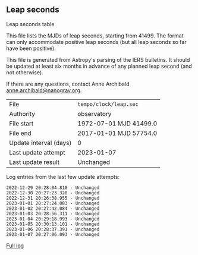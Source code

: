 
## Leap seconds

Leap seconds table

This file lists the MJDs of leap seconds, starting from 41499.
The format can only accommodate positive leap seconds (but all
leap seconds so far have been positive).

This file is generated from Astropy's parsing of the IERS
bulletins. It should be updated at least six months in advance
of any planned leap second (and not otherwise).

If there are any questions, contact Anne Archibald
<anne.archibald@nanograv.org>.

|     |     |
|:--- |:--- |
| File | `tempo/clock/leap.sec` |
| Authority | observatory |
| File start | 1972-07-01 MJD 41499.0 |
| File end | 2017-01-01 MJD 57754.0 |
| Update interval (days) | 0 |
| Last update attempt | 2023-01-07 |
| Last update result | Unchanged |

Log entries from the last few update attempts:
```
2022-12-29 20:28:04.810 - Unchanged
2022-12-30 20:27:23.328 - Unchanged
2022-12-31 20:26:38.955 - Unchanged
2023-01-01 20:27:24.083 - Unchanged
2023-01-02 20:27:42.084 - Unchanged
2023-01-03 20:28:56.311 - Unchanged
2023-01-04 20:29:18.993 - Unchanged
2023-01-05 20:30:13.101 - Unchanged
2023-01-06 20:28:37.391 - Unchanged
2023-01-07 20:27:06.093 - Unchanged
```
[Full log](https://raw.githubusercontent.com/ipta/pulsar-clock-corrections/main/log/tempo/clock/leap.sec.log)
